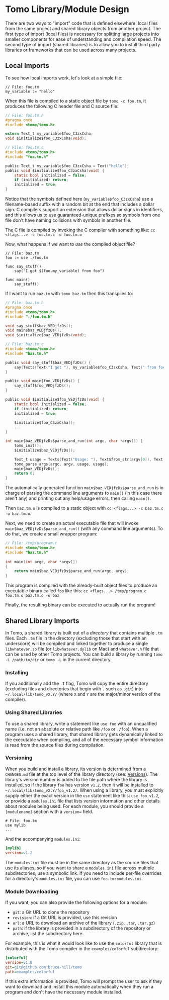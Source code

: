 # Tomo Library/Module Design

There are two ways to "import" code that is defined elsewhere: local files from
the same project and shared library objects from another project. The first
type of import (local files) is necessary for splitting large projects into
smaller components for ease of understanding and compilation speed. The second
type of import (shared libraries) is to allow you to install third party
libraries or frameworks that can be used across many projects.

## Local Imports

To see how local imports work, let's look at a simple file:

```
// File: foo.tm
my_variable := "hello"
```

When this file is compiled to a static object file by `tomo -c foo.tm`, it
produces the following C header file and C source file:

```c
// File: foo.tm.h
#pragma once
#include <tomo/tomo.h>

extern Text_t my_variable$foo_C3zxCsha;
void $initialize$foo_C3zxCsha(void);
```

```c
// File: foo.tm.c
#include <tomo/tomo.h>
#include "foo.tm.h"

public Text_t my_variable$foo_C3zxCsha = Text("hello");
public void $initialize$foo_C3zxCsha(void) {
    static bool initialized = false;
    if (initialized) return;
    initialized = true;
}
```

Notice that the symbols defined here (`my_variable$foo_C3zxCsha`) use a
filename-based suffix with a random bit at the end that includes a dollar sign.
C compilers support an extension that allows dollar signs in identifiers, and
this allows us to use guaranteed-unique prefixes so symbols from one file don't
have naming collisions with symbols in another file.

The C file is compiled by invoking the C compiler with something like: `cc
<flags...> -c foo.tm.c -o foo.tm.o`

Now, what happens if we want to _use_ the compiled object file?

```
// File: baz.tm
foo := use ./foo.tm

func say_stuff()
    say("I got $(foo.my_variable) from foo")

func main()
    say_stuff()
```

If I want to run `baz.tm` with `tomo baz.tm` then this transpiles to:

```c
// File: baz.tm.h
#pragma once
#include <tomo/tomo.h>
#include "./foo.tm.h"

void say_stuff$baz_VEDjfzDs();
void main$baz_VEDjfzDs();
void $initialize$baz_VEDjfzDs(void);
```

```c
// File: baz.tm.c
#include <tomo/tomo.h>
#include "baz.tm.h"

public void say_stuff$baz_VEDjfzDs() {
    say(Texts(Text("I got "), my_variable$foo_C3zxCsha, Text(" from foo")), yes);
}

public void main$foo_VEDjfzDs() {
    say_stuff$foo_VEDjfzDs();
}

public void $initialize$foo_VEDjfzDs(void) {
    static bool initialized = false;
    if (initialized) return;
    initialized = true;

    $initialize$foo_C3zxCsha();
    ...
}

int main$baz_VEDjfzDs$parse_and_run(int argc, char *argv[]) {
    tomo_init();
    $initialize$baz_VEDjfzDs();

    Text_t usage = Texts(Text("Usage: "), Text$from_str(argv[0]), Text(" [--help]"));
    tomo_parse_args(argc, argv, usage, usage);
    main$baz_VEDjfzDs();
    return 0;
}
```

The automatically generated function `main$baz_VEDjfzDs$parse_and_run` is in
charge of parsing the command line arguments to `main()` (in this case there
aren't any) and printing out any help/usage errors, then calling `main()`.

Then `baz.tm.o` is compiled to a static object with `cc <flags...> -c baz.tm.c
-o baz.tm.o`.

Next, we need to create an actual executable file that will invoke
`main$baz_VEDjfzDs$parse_and_run()` (with any command line arguments). To do
that, we create a small wrapper program:

```c
// File: /tmp/program.c
#include <tomo/tomo.h>
#include "baz.tm.h"
 
int main(int argc, char *argv[])
{
    return main$baz_VEDjfzDs$parse_and_run(argc, argv);
}
```

This program is compiled with the already-built object files to produce an
executable binary called `foo` like this: `cc <flags...> /tmp/program.c
foo.tm.o baz.tm.o -o baz`

Finally, the resulting binary can be executed to actually run the program!


## Shared Library Imports

In Tomo, a shared library is built out of a *directory* that contains multiple
`.tm` files. Each `.tm` file in the directory (excluding those that start with
an underscore) will be compiled and linked together to produce a single
`libwhatever.so` file (or `libwhatever.dylib` on Mac) and `whatever.h` file
that can be used by other Tomo projects. You can build a library by running
`tomo -L /path/to/dir` or `tomo -L` in the current directory.

### Installing

If you additionally add the `-I` flag, Tomo will copy the entire directory
(excluding files and directories that begin with `.` such as `.git`) into
`~/.local/lib/tomo_vX.Y/` (where `X` and `Y` are the major/minor
version of the compiler).

### Using Shared Libraries

To use a shared library, write a statement like `use foo` with an unqualified
name (i.e. not an absolute or relative path like `/foo` or `./foo`). When a
program uses a shared library, that shared library gets dynamically linked to
the executable when compiling, and all of the necessary symbol information is
read from the source files during compilation.

### Versioning

When you build and install a library, its version is determined from a
`CHANGES.md` file at the top level of the library directory (see:
[Versions](versions.md)). The library's version number is added to the file
path where the library is installed, so if the library `foo` has version
`v1.2`, then it will be installed to
`~/.local/lib/tomo_vX.Y/foo_v1.2/`. When using a library, you must
explicitly supply either the exact version in the `use` statement like this:
`use foo_v1.2`, or provide a `modules.ini` file that lists version information
and other details about modules being used. For each module, you should provide
a `[modulename]` section with a `version=` field.

```tomo
# File: foo.tm
use mylib
...
```

And the accompanying `modules.ini`:

```ini
[mylib]
version=v1.2
```

The `modules.ini` file must be in the same directory as the source files that
use its aliases, so if you want to share a `modules.ini` file across multiple
subdirectories, use a symbolic link. If you need to include per-file overrides
for a directory's `modules.ini` file, you can use `foo.tm:modules.ini`.

### Module Downloading

If you want, you can also provide the following options for a module:

- `git`: a Git URL to clone the repository
- `revision`: if a Git URL is provided, use this revision
- `url`: a URL to download an archive of the library (`.zip`, `.tar`, `.tar.gz`)
- `path`: if the library is provided in a subdirectory of the repository or
  archive, list the subdirectory here.

For example, this is what it would look like to use the `colorful` library that
is distributed with the Tomo compiler in the `examples/colorful` subdirectory:

```ini
[colorful]
version=v1.0
git=git@github.com:bruce-hill/tomo
path=examples/colorful
```

If this extra information is provided, Tomo will prompt the user to ask if they
want to download and install this module automatically when they run a program
and don't have the necessary module installed.
